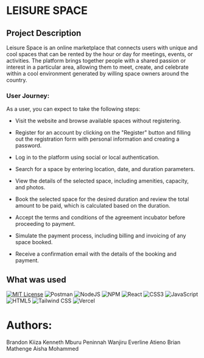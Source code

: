 # LEISURE SPACE

## Project Description

Leisure Space is an online marketplace that connects users with unique and cool spaces that can be rented by the hour or day for meetings, events, or activities. The platform brings together people with a shared passion or interest in a particular area, allowing them to meet, create, and celebrate within a cool environment generated by willing space owners around the country.

### User Journey:
As a user, you can expect to take the following steps:

- Visit the website and browse available spaces without registering.

- Register for an account by clicking on the "Register" button and filling out the registration form with personal information and creating a password.

- Log in to the platform using social or local authentication.

- Search for a space by entering location, date, and duration parameters.

- View the details of the selected space, including amenities, capacity, and photos.

- Book the selected space for the desired duration and review the total amount to be paid, which is calculated based on the duration.

- Accept the terms and conditions of the agreement incubator before proceeding to payment.

- Simulate the payment process, including billing and invoicing of any space booked.

- Receive a confirmation email with the details of the booking and payment.



## What was used
[![MIT License](https://img.shields.io/badge/License-MIT-green.svg)](https://github.com/keithkiama/phase-2-group-2-nasa-group-project/blob/master/LICENSE)
![Postman](https://img.shields.io/badge/Postman-FF6C37?style=flat&logo=postman&logoColor=white)
![NodeJS](https://img.shields.io/badge/node.js-6DA55F?style=flat&logo=node.js&logoColor=white)
![NPM](https://img.shields.io/badge/NPM-%23000000.svg?style=flat&logo=npm&logoColor=white)
![React](https://img.shields.io/badge/react-%2320232a.svg?style=flat&logo=react&logoColor=%2361DAFB)
![CSS3](https://img.shields.io/badge/css3-%231572B6.svg?style=flat&logo=css3&logoColor=white)
![JavaScript](https://img.shields.io/badge/javascript-%23323330.svg?style=flat&logo=javascript&logoColor=%23F7DF1E)
![HTML5](https://img.shields.io/badge/html5-%23E34F26.svg?style=flat&logo=html5&logoColor=white)
![Tailwind CSS](https://img.shields.io/badge/tailwind%20css-%2338B2AC.svg?style=flat&logo=tailwind-css&logoColor=white)
![Vercel](https://img.shields.io/badge/vercel-%23000000.svg?style=flat&logo=vercel&logoColor=white)


# Authors:
Brandon Kiiza
Kenneth Mburu
Peninnah Wanjiru
Everline Atieno
Brian Mathenge
Aisha Mohammed

